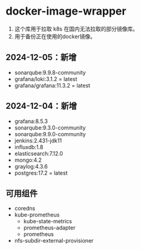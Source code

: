 # docker-image-wrapper
1. 这个库用于拉取 k8s 在国内无法拉取的部分镜像库。
2. 用于备份正在使用的docker镜像。


## 2024-12-05：新增
- sonarqube:9.9.8-community
- grafana/loki:3.1.2 = latest
- grafana/grafana:11.3.2 = latest
## 2024-12-04：新增
- grafana:8.5.3
- sonarqube:9.3.0-community
- sonarqube:9.9.0-community
- jenkins:2.431-jdk11
- influxdb:1.8
- elasticsearch:7.12.0
- mongo:4.2
- graylog:4.3.6
- postgres:17.2 = latest

## 可用组件
- coredns
- kube-prometheus
  - kube-state-metrics
  - prometheus-adapter
  - prometheus
- nfs-subdir-external-provisioner

